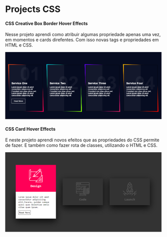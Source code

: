 <h1>Projects CSS</h1>
<div>
    <h4>CSS Creative Box Border Hover Effects</h4>
   <p>Nesse projeto aprendi como atribuir algumas propriedade apenas uma vez, em momentos e cards direfentes. Com isso novas tags e propriedades em HTML e CSS. </p>
   <img src="./img/boxborder.PNG" width="500">
     <h4> CSS Card Hover Effects</h4>
    <p>E neste projeto aprendi novos efeitos que as propriedades do CSS permite de fazer. E também como fazer rota de classes, utilizando o HTML e CSS.</p>
    <img src="./img/cardhover.PNG" width="500">
</div>
